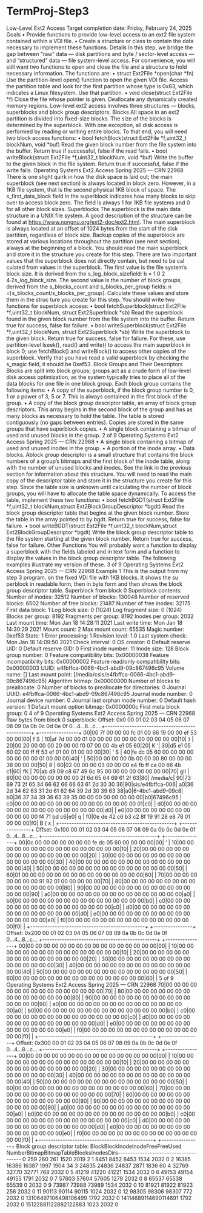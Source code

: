 # TermProj-Step3
Low-Level Ext2 Access
 Target completion date: Friday, February 24, 2025
 Goals
 • Provide functions to provide low-level access to an ext2 file system contained within a VDI file.
 • Create a structure or class to contain the data necessary to implement these functions.
 Details
 In this step, we bridge the gap between “raw” data — disk partitions and byte / sector-level access
 — and “structured” data — file system-level access.
 For convenience, you will still want two functions to open and close the file and a structure to hold
 necessary information. The functions are:
 • struct Ext2File *open(char *fn)
 Use the partition-level open() function to open the given VDI file. Access the partition table
 and look for the first partition whose type is 0x83, which indicates a Linux filesystem. Use that
 partition.
 • void close(struct Ext2File *f)
 Close the file whose pointer is given. Deallocate any dynamically created memory regions.
 Low-level ext2 access involves three structures — blocks, superblocks and block group descriptors.
 Blocks
 All space in an ext2 partition is divided into fixed-size blocks. The size of the blocks is determined
 by the superblock. With one exception, all disk access is performed by reading or writing entire
 blocks. To that end, you will need two block access functions:
 • bool fetchBlock(struct Ext2File *f,uint32_t blockNum,
 void *buf)
 Read the given block number from the file system into the buffer. Return true if successful,
 false if the read fails.
 • bool writeBlock(struct Ext2File *f,uint32_t blockNum,
 void *buf)
 Write the buffer to the given block in the file system. Return true if successful, false if the
 write fails.
Operating Systems 
Ext2 Access 
Spring 2025 — CRN 22968
 There is one slight quirk in how the disk space is laid out; the main superblock (see next section) is
 always located in block zero. However, in a 1KB file system, that is the second physical 1KB block of
 space. The s_first_data_block field in the superblock indicates how many blocks to skip over
 to access block zero. The field is always 1 for 1KB file systems and 0 for all other block sizes.
 Superblocks
 The superblock is the main data structure in a UNIX file system. A good description of the structure
 can be found at https://www.nongnu.org/ext2-doc/ext2.html.
 The main superblock is always located at an offset of 1024 bytes from the start of the disk partition,
 regardless of block size. Backup copies of the superblock are stored at various locations throughout
 the partition (see next section), always at the beginning of a block. You should read the main
 superblock and store it in the structure you create for this step.
 There are two important values that the superblock does not directly contain, but need to be cal
culated from values in the superblock. The first value is the file system’s block size. It is derived from
 the s_log_block_sizefield: b = 1 0 2 4·2s_log_block_size. The second value is the number of block
 groups, derived from the s_blocks_count and s_blocks_per_group fields:
 n =⌈s_blocks_count/s_blocks_per_group⌉. Calculate these values and store them in the struc
ture you create for this step.
 You should write two functions for superblock access:
 • bool fetchSuperblock(struct Ext2File *f,uint32_t blockNum,
 struct Ext2Superblock *sb)
 Read the superblock found in the given block number from the file system into the buffer.
 Return true for success, false for failure.
 • bool writeSuperblock(struct Ext2File *f,uint32_t blockNum,
 struct Ext2Superblock *sb)
 Write the superblock to the given block. Return true for success, false for failure.
 For these, use partition-level lseek(), read() and write() to access the main superblock in
 block 0; use fetchBlock() and writeBlock() to access other copies of the superblock. Verify
 that you have read a valid superblock by checking the s_magic field, it should be 0xef53.
 Block Groups and Their Descriptors
 Blocks are split into block groups; groups act as a crude form of low-level disk access optimization,
 as the system typically tries to place all of the data blocks for one file in one block group. Each
 block group contains the following items:
 • A copy of the superblock, if the block group number is 0, 1 or a power of 3, 5 or 7. This is always
 contained in the first block of the group.
 • A copy of the block group descriptor table, an array of block group descriptors. This array
 begins in the second block of the group and has as many blocks as necessary to hold the
 table. The table is stored contiguously (no gaps between entries). Copies are stored in the
 same groups that have superblock copies.
 • A single block containing a bitmap of used and unused blocks in the group.
 2 of 9
Operating Systems 
Ext2 Access 
Spring 2025 — CRN 22968
 • A single block containing a bitmap of used and unused inodes in the group.
 • A portion of the inode array.
 • Data blocks.
 Ablock group descriptor is a small structure that contains the block numbers of a group’s bitmaps
 and the first block of the inode table, along with the number of unused blocks and inodes. See the
 link in the previous section for information about this structure.
 You will need to read the main copy of the descriptor table and store it in the structure you create
 for this step. Since the table size is unknown until calculating the number of block groups, you will
 have to allocate the table space dynamically.
 To access the table, implement these two functions:
 • bool fetchBGDT(struct Ext2File *f,uint32_t blockNum,struct
 Ext2BlockGroupDescriptor *bgdt)
 Read the block group descriptor table that begins at the given block number. Store the table
 in the array pointed to by bgdt. Return true for success, false for failure.
 • bool writeBGDT(struct Ext2File *f,uint32_t blockNum,struct
 Ext2BlockGroupDescriptor *bgdt)
 Write the block group descriptor table to the file system starting at the given block number.
 Return true for success, false for failure.
 Other Functions
 You will probably want a function to display a superblock with the fields labeled and in text form
 and a function to display the values in the block group descriptor table. The following examples
 illustrate my version of these.
 3 of 9
Operating Systems 
Ext2 Access 
Spring 2025 — CRN 22968
 Example 1
 This is the output from my step 3 program, on the fixed VDI file with 1KB blocks. It shows the su
perblock in readable form, then in byte form and then shows the block group descriptor table.
 Superblock from block 0
 Superblock contents:
 Number of inodes: 32512
 Number of blocks: 130048
 Number of reserved blocks: 6502
 Number of free blocks: 21487
 Number of free inodes: 32175
 First data block: 1
 Log block size: 0 (1024)
 Log fragment size: 0 (1024)
 Blocks per group: 8192
 Fragments per group: 8192
 Inodes per group: 2032
 Last mount time: Mon Jan 18 14:28:11 2021
 Last write time: Mon Jan 18 14:30:29 2021
 Mount count: 2
 Max mount count: 65535
 Magic number: 0xef53
 State: 1
 Error processing: 1
 Revision level: 1.0
 Last system check: Mon Jan 18 14:09:50 2021
 Check interval: 0
 OS creator: 0
 Default reserve UID: 0
 Default reserve GID: 0
 First inode number: 11
 Inode size: 128
 Block group number: 0
 Feature compatibility bits: 0x00000038
 Feature incompatibility bits: 0x00000002
 Feature read/only compatibility bits: 0x00000003
 UUID: e4fbffca-0066-4bc1-abd9-09c867496c95
 Volume name: []
 Last mount point: [/media/csis/e4fbffca-0066-4bc1-abd9-09c867496c95]
 Algorithm bitmap: 0x00000000
 Number of blocks to preallocate: 0
 Number of blocks to preallocate for directories: 0
 Journal UUID: e4fbffca-0066-4bc1-abd9-09c867496c95
 Journal inode number: 0
 Journal device number: 0
 Journal last orphan inode number: 0
 Default hash version: 1
 Default mount option bitmap: 0x0000000c
 First meta block group: 0
 4 of 9
Operating Systems Ext2 Access Spring 2025 — CRN 22968
 Raw bytes from block 0 superblock:
 Offset: 0x0
   00 01 02 03 04 05 06 07 08 09 0a 0b 0c 0d 0e 0f    0...4...8...c...
  +-----------------------------------------------+  +----------------+
 00|00 7f 00 00 00 fc 01 00 66 19 00 00 ef 53 00 00|00|        f    S  |
 10|af 7d 00 00 01 00 00 00 00 00 00 00 00 00 00 00|10| }              |
 20|00 20 00 00 00 20 00 00 f0 07 00 00 4b e1 05 60|20|            K  ‘|
 30|d5 e1 05 60 02 00 ff ff 53 ef 01 00 01 00 00 00|30|   ‘    S       |
 40|fe dc 05 60 00 00 00 00 00 00 00 00 01 00 00 00|40|   ‘            |
 50|00 00 00 00 0b 00 00 00 80 00 00 00 38 00 00 00|50|            8   |
 60|02 00 00 00 03 00 00 00 e4 fb ff ca 00 66 4b c1|60|             fK |
 70|ab d9 09 c8 67 49 6c 95 00 00 00 00 00 00 00 00|70|    gIl         |
 80|00 00 00 00 00 00 00 00 2f 6d 65 64 69 61 2f 63|80|        /media/c|
 90|73 69 73 2f 65 34 66 62 66 66 63 61 2d 30 30 36|90|sis/e4fbffca-006|
 a0|36 2d 34 62 63 31 2d 61 62 64 39 2d 30 39 63 38|a0|6-4bc1-abd9-09c8|
 b0|36 37 34 39 36 63 39 35 00 00 00 00 00 00 00 00|b0|67496c95        |
 c0|00 00 00 00 00 00 00 00 00 00 00 00 00 00 00 01|c0|                |
 d0|00 00 00 00 00 00 00 00 00 00 00 00 00 00 00 00|d0|                |
 e0|00 00 00 00 00 00 00 00 00 00 00 00 f4 71 bd c6|e0|             q  |
 f0|0e de 42 c6 b3 c2 8f 19 91 28 e8 78 01 00 00 00|f0|  B      ( x    |
  +-----------------------------------------------+  +----------------+
 Offset: 0x100
   00 01 02 03 04 05 06 07 08 09 0a 0b 0c 0d 0e 0f    0...4...8...c...
  +-----------------------------------------------+  +----------------+
 00|0c 00 00 00 00 00 00 00 fe dc 05 60 00 00 00 00|00|           ‘    |
 10|00 00 00 00 00 00 00 00 00 00 00 00 00 00 00 00|10|                |
 20|00 00 00 00 00 00 00 00 00 00 00 00 00 00 00 00|20|                |
 30|00 00 00 00 00 00 00 00 00 00 00 00 00 00 00 00|30|                |
 40|00 00 00 00 00 00 00 00 00 00 00 00 00 00 00 00|40|                |
 50|00 00 00 00 00 00 00 00 00 00 00 00 00 00 00 00|50|                |
 60|01 00 00 00 00 00 00 00 00 00 00 00 00 00 00 00|60|                |
 70|00 00 00 00 00 00 00 00 91 92 01 00 00 00 00 00|70|                |
 80|00 00 00 00 00 00 00 00 00 00 00 00 00 00 00 00|80|                |
 90|00 00 00 00 00 00 00 00 00 00 00 00 00 00 00 00|90|                |
 a0|00 00 00 00 00 00 00 00 00 00 00 00 00 00 00 00|a0|                |
 b0|00 00 00 00 00 00 00 00 00 00 00 00 00 00 00 00|b0|                |
 c0|00 00 00 00 00 00 00 00 00 00 00 00 00 00 00 00|c0|                |
 d0|00 00 00 00 00 00 00 00 00 00 00 00 00 00 00 00|d0|                |
 e0|00 00 00 00 00 00 00 00 00 00 00 00 00 00 00 00|e0|                |
 f0|00 00 00 00 00 00 00 00 00 00 00 00 00 00 00 00|f0|                |
  +-----------------------------------------------+  +----------------+
 Offset: 0x200
   00 01 02 03 04 05 06 07 08 09 0a 0b 0c 0d 0e 0f    0...4...8...c...
  +-----------------------------------------------+  +----------------+
 00|00 00 00 00 00 00 00 00 00 00 00 00 00 00 00 00|00|                |
 10|00 00 00 00 00 00 00 00 00 00 00 00 00 00 00 00|10|                |
 20|00 00 00 00 00 00 00 00 00 00 00 00 00 00 00 00|20|                |
 30|00 00 00 00 00 00 00 00 00 00 00 00 00 00 00 00|30|                |
 40|00 00 00 00 00 00 00 00 00 00 00 00 00 00 00 00|40|                |
 50|00 00 00 00 00 00 00 00 00 00 00 00 00 00 00 00|50|                |
 60|00 00 00 00 00 00 00 00 00 00 00 00 00 00 00 00|60|                |
 5 of 9
Operating Systems Ext2 Access Spring 2025 — CRN 22968
 70|00 00 00 00 00 00 00 00 00 00 00 00 00 00 00 00|70|                |
 80|00 00 00 00 00 00 00 00 00 00 00 00 00 00 00 00|80|                |
 90|00 00 00 00 00 00 00 00 00 00 00 00 00 00 00 00|90|                |
 a0|00 00 00 00 00 00 00 00 00 00 00 00 00 00 00 00|a0|                |
 b0|00 00 00 00 00 00 00 00 00 00 00 00 00 00 00 00|b0|                |
 c0|00 00 00 00 00 00 00 00 00 00 00 00 00 00 00 00|c0|                |
 d0|00 00 00 00 00 00 00 00 00 00 00 00 00 00 00 00|d0|                |
 e0|00 00 00 00 00 00 00 00 00 00 00 00 00 00 00 00|e0|                |
 f0|00 00 00 00 00 00 00 00 00 00 00 00 00 00 00 00|f0|                |
  +-----------------------------------------------+  +----------------+
 Offset: 0x300
   00 01 02 03 04 05 06 07 08 09 0a 0b 0c 0d 0e 0f    0...4...8...c...
  +-----------------------------------------------+  +----------------+
 00|00 00 00 00 00 00 00 00 00 00 00 00 00 00 00 00|00|                |
 10|00 00 00 00 00 00 00 00 00 00 00 00 00 00 00 00|10|                |
 20|00 00 00 00 00 00 00 00 00 00 00 00 00 00 00 00|20|                |
 30|00 00 00 00 00 00 00 00 00 00 00 00 00 00 00 00|30|                |
 40|00 00 00 00 00 00 00 00 00 00 00 00 00 00 00 00|40|                |
 50|00 00 00 00 00 00 00 00 00 00 00 00 00 00 00 00|50|                |
 60|00 00 00 00 00 00 00 00 00 00 00 00 00 00 00 00|60|                |
 70|00 00 00 00 00 00 00 00 00 00 00 00 00 00 00 00|70|                |
 80|00 00 00 00 00 00 00 00 00 00 00 00 00 00 00 00|80|                |
 90|00 00 00 00 00 00 00 00 00 00 00 00 00 00 00 00|90|                |
 a0|00 00 00 00 00 00 00 00 00 00 00 00 00 00 00 00|a0|                |
 b0|00 00 00 00 00 00 00 00 00 00 00 00 00 00 00 00|b0|                |
 c0|00 00 00 00 00 00 00 00 00 00 00 00 00 00 00 00|c0|                |
 d0|00 00 00 00 00 00 00 00 00 00 00 00 00 00 00 00|d0|                |
 e0|00 00 00 00 00 00 00 00 00 00 00 00 00 00 00 00|e0|                |
 f0|00 00 00 00 00 00 00 00 00 00 00 00 00 00 00 00|f0|                |
  +-----------------------------------------------+  +----------------+
 Block group descriptor table:
 BlockBlockInodeInodeFreeFreeUsed
 NumberBitmapBitmapTableBlocksInodesDirs--------------------------------------
     0   259   260   261  1520  2019   2
     1  8451  8452  8453  1534  2032   0
     2 16385 16386 16387  1997  1904  34
     3 24835 24836 24837  2871  1836  60
     4 32769 32770 32771   768  2032   0
     5 41219 41220 41221  1534  2032   0
     6 49153 49154 49155  1791  2032   0
     7 57603 57604 57605  1279  2032   0
     8 65537 65538 65539     0  2032   0
     9 73987 73988 73989  1534  2032   0
    10 81921 81922 81923   256  2032   0
    11 90113 90114 90115  1024  2032   0
    12 98305 98306 98307   772  2032   0
    13106497106498106499  1792  2032   0
    14114689114690114691  1792  2032   0
    15122881122882122883  1023  2032   0
